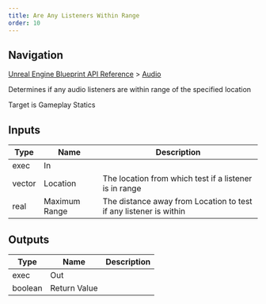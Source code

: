 ```yaml
---
title: Are Any Listeners Within Range
order: 10
---
```

## Navigation

[Unreal Engine Blueprint API Reference](https://dev.epicgames.com/documentation/en-us/unreal-engine/BlueprintAPI) > [Audio](https://dev.epicgames.com/documentation/en-us/unreal-engine/BlueprintAPI/Audio)

Determines if any audio listeners are within range of the specified location

Target is Gameplay Statics

## Inputs

| Type | Name | Description |
| --- | --- | --- |
| exec | In |  |
| vector | Location | The location from which test if a listener is in range |
| real | Maximum Range | The distance away from Location to test if any listener is within |

## Outputs

| Type | Name | Description |
| --- | --- | --- |
| exec | Out |  |
| boolean | Return Value |  |
